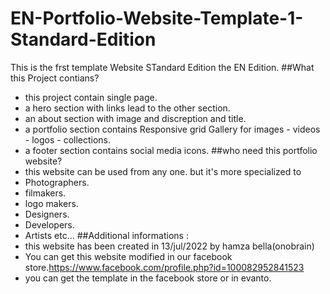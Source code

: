 # EN-Portfolio-Website-Template-1-Standard-Edition
This is the frst template Website STandard Edition the EN  Edition.
##What this Project contians?
- this project contain single page.
- a hero section with links lead to the other section.
- an about section with image and discreption and title.
- a portfolio section contains Responsive grid Gallery for images - videos - logos - collections.
- a footer section contains social media icons.
##who need this portfolio website?
- this website can be used from any one. but it's more specialized to 
- Photographers.
- filmakers.
- logo makers.
- Designers.
- Developers.
- Artists etc...
##Additional informations : 
- this website has been created in 13/jul/2022 by hamza bella(onobrain) 
- You can get this website modified in our facebook store.https://www.facebook.com/profile.php?id=100082952841523
- you can get the template in the facebook store or in evanto.
